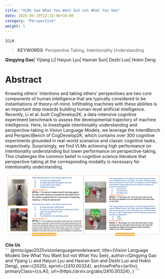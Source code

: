 ```yaml
---
title: "VLMs See What You Want but not What You See"
date: 2025-04-19T12:33:46+10:00
category: "Perspective"
weight: 1
---
```

`ICLR`
> **KEYWORDS**: Perspective Taking, Intentionality Understanding

**Qingying Gao**| Yijiang Li|  Haiyun Lyu|  Haoran Sun|  Dezhi Luo|  Hokin Deng


# Abstract
Knowing others' intentions and taking others' perspectives are two core components of human intelligence that are typically considered to be instantiations of theory-of-mind. Infiltrating machines with these abilities is an important step towards building human-level artificial intelligence. Recently, Li et al. built CogDevelop2K, a data-intensive cognitive experiment benchmark to assess the developmental trajectory of machine intelligence. Here, to investigate intentionality understanding and perspective-taking in Vision Language Models, we leverage the IntentBench and PerspectBench of CogDevelop2K, which contains over 300 cognitive experiments grounded in real-world scenarios and classic cognitive tasks, respectively. Surprisingly, we find VLMs achieving high performance on intentionality understanding but lower performance on perspective-taking. This challenges the common belief in cognitive science literature that perspective-taking at the corresponding modality is necessary for intentionality understanding.

![Examples and Model Performances in IntentBench(left) and PerspectBench(right)](/images/projects/vlmsee_case_all.png)


<summary><strong>Cite Us</strong></summary>
```
  @misc{gao2025visionlanguagemodelswant,
        title={Vision Language Models See What You Want but not What You See}, 
        author={Qingying Gao and Yijiang Li and Haiyun Lyu and Haoran Sun and Dezhi Luo and Hokin Deng},
        year={2025},
        eprint={2410.00324},
        archivePrefix={arXiv},
        primaryClass={cs.AI},
        url={https://arxiv.org/abs/2410.00324}, 
  }
```
